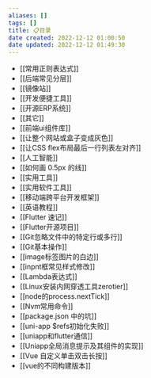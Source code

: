 ```yaml
---
aliases: []
tags: []
title: 📋目录
date created: 2022-12-12 01:00:50
date updated: 2022-12-12 01:49:30
---
```

- [[常用正则表达式]]
- [[后端常见分层]]
- [[镜像站]]
- [[开发便捷工具]]
- [[开源ERP系统]]
- [[其它]]
- [[前端ui组件库]]
- [[让整个网站或盒子变成灰色]]
- [[让CSS flex布局最后一行列表左对齐]]
- [[人工智能]]
- [[如何画 0.5px 的线]]
- [[实用工具]]
- [[实用软件工具]]
- [[移动端跨平台开发框架]]
- [[英语教程]]
- [[Flutter 速记]]
- [[Flutter开源项目]]
- [[Git忽略文件中的特定行或多行]]
- [[Git基本操作]]
- [[image标签图片的白边]]
- [[inpnt框常见样式修改]]
- [[Lambda表达式]]
- [[Linux安装内网穿透工具zerotier]]
- [[node的process.nextTick]]
- [[Nvm常用命令]]
- [[package.json 中的坑]]
- [[uni-app $refs初始化失败]]
- [[uniapp和flutter通信]]
- [[Uniapp全局消息提示及其组件的实现]]
- [[Vue 自定义单击双击长按]]
- [[vue的不同构建版本]]
